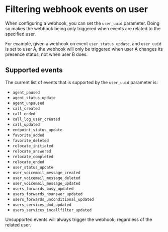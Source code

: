 # Filtering webhook events on user

When configuring a webhook, you can set the `user_uuid` parameter. Doing
so makes the webhook being only triggered when events are related to the
specified user.

For example, given a webhook on event `user_status_update`, and
`user_uuid` is set to user A, the webhook will only be triggered when
user A changes its presence status, not when user B does.

## Supported events

The current list of events that is supported by the `user_uuid`
parameter is:

  - `agent_paused`
  - `agent_status_update`
  - `agent_unpaused`
  - `call_created`
  - `call_ended`
  - `call_log_user_created`
  - `call_updated`
  - `endpoint_status_update`
  - `favorite_added`
  - `favorite_deleted`
  - `relocate_initiated`
  - `relocate_answered`
  - `relocate_completed`
  - `relocate_ended`
  - `user_status_update`
  - `user_voicemail_message_created`
  - `user_voicemail_message_deleted`
  - `user_voicemail_message_updated`
  - `users_forwards_busy_updated`
  - `users_forwards_noanswer_updated`
  - `users_forwards_unconditional_updated`
  - `users_services_dnd_updated`
  - `users_services_incallfilter_updated`

Unsupported events will always trigger the webhook, regardless of the
related user.
